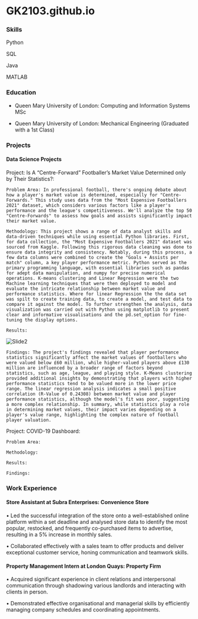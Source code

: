 # GK2103.github.io
### Skills
Python

SQL

Java

MATLAB 

### Education
- Queen Mary University of London: Computing and Information Systems MSc 

- Queen Mary University of London: Mechanical Engineering (Graduated with a 1st Class)
  


### Projects
#### Data Science Projects
Project: Is A “Centre-Forward” Footballer’s Market Value Determined only by Their Statistics?:
    
    Problem Area: In professional football, there's ongoing debate about how a player's market value is determined, especially for "Centre-Forwards." This study uses data from the "Most Expensive Footballers 2021" dataset, which considers various factors like a player's performance and the league's competitiveness. We'll analyze the top 50 "Centre-Forwards" to assess how goals and assists significantly impact their market value.

    Methodology: This project shows a range of data analyst skills and data-driven techniques while using essential Python libraries. First, for data collection, the "Most Expensive Footballers 2021" dataset was sourced from Kaggle. Following this rigorous data cleaning was done to ensure data integrity and consistency. Notably, during this process, a few data columns were combined to create the "Goals + Assists per match" column, a key player performance metric. Python served as the primary programming language, with essential libraries such as pandas for adept data manipulation, and numpy for precise numerical operations. K-means clustering and Linear Regression were the two Machine learning techniques that were then deployed to model and evaluate the intricate relationship between market value and performance statistics. Where for linear Regression the the data set was spilt to create training data, to create a model, and test data to compare it against the model. To further strengthen the analysis, data visualization was carried out with Python using matplotlib to present clear and informative visualisations and the pd.set_option for fine-tuning the display options.

    Results:
    
![Slide2](https://github.com/GK2103/GK2103.github.io/assets/99646891/e7060c72-9978-4065-b1d9-e0161b137767)

    Findings: The project's findings revealed that player performance statistics significantly affect the market values of footballers who were valued below £60 million, while higher-valued players above £130 million are influenced by a broader range of factors beyond statistics, such as age, league, and playing style. K-Means clustering provided additional insights by demonstrating that players with higher performance statistics tend to be valued more in the lower price range. The linear regression analysis indicates a small positive correlation (R-Value of 0.24308) between market value and player performance statistics, although the model's fit was poor, suggesting a more complex relationship. In summary, while statistics play a role in determining market values, their impact varies depending on a player's value range, highlighting the complex nature of football player valuation.
  
Project: COVID-19 Dashboard:
    
    Problem Area:

    Methodology: 

    Results:

    Findings:


### Work Experience
#### Store Assistant at Subra Enterprises: Convenience Store

• Led the successful integration of the store onto a well-established online platform within a set deadline and
analysed store data to identify the most popular, restocked, and frequently co-purchased items to advertise,
resulting in a 5% increase in monthly sales.

• Collaborated effectively with a sales team to offer products and deliver exceptional customer service, honing
communication and teamwork skills.

#### Property Management Intern at London Quays: Property Firm

• Acquired significant experience in client relations and interpersonal communication through shadowing
various landlords and interacting with clients in person. 

• Demonstrated effective organisational and managerial skills by efficiently managing company schedules and
coordinating appointments.



